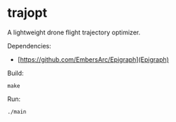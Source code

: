 # trajopt

A lightweight drone flight trajectory optimizer.

Dependencies:
- [https://github.com/EmbersArc/Epigraph](Epigraph)

Build:
```
make
```

Run:
```
./main
```
